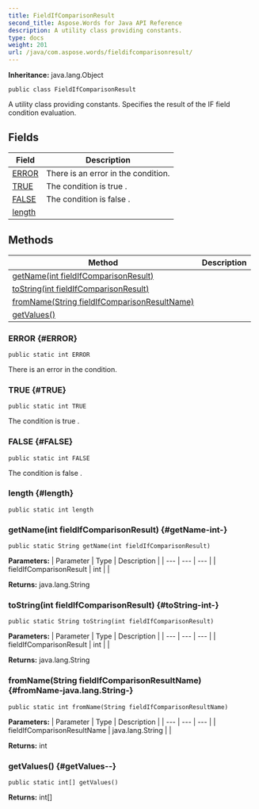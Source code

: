 ```yaml
---
title: FieldIfComparisonResult
second_title: Aspose.Words for Java API Reference
description: A utility class providing constants.
type: docs
weight: 201
url: /java/com.aspose.words/fieldifcomparisonresult/
---
```


**Inheritance:**
java.lang.Object
```
public class FieldIfComparisonResult
```

A utility class providing constants. Specifies the result of the IF field condition evaluation.
## Fields

| Field | Description |
| --- | --- |
| [ERROR](#ERROR) | There is an error in the condition. |
| [TRUE](#TRUE) | The condition is  true . |
| [FALSE](#FALSE) | The condition is  false . |
| [length](#length) |  |
## Methods

| Method | Description |
| --- | --- |
| [getName(int fieldIfComparisonResult)](#getName-int-) |  |
| [toString(int fieldIfComparisonResult)](#toString-int-) |  |
| [fromName(String fieldIfComparisonResultName)](#fromName-java.lang.String-) |  |
| [getValues()](#getValues--) |  |
### ERROR {#ERROR}
```
public static int ERROR
```


There is an error in the condition.

### TRUE {#TRUE}
```
public static int TRUE
```


The condition is  true .

### FALSE {#FALSE}
```
public static int FALSE
```


The condition is  false .

### length {#length}
```
public static int length
```


### getName(int fieldIfComparisonResult) {#getName-int-}
```
public static String getName(int fieldIfComparisonResult)
```




**Parameters:**
| Parameter | Type | Description |
| --- | --- | --- |
| fieldIfComparisonResult | int |  |

**Returns:**
java.lang.String
### toString(int fieldIfComparisonResult) {#toString-int-}
```
public static String toString(int fieldIfComparisonResult)
```




**Parameters:**
| Parameter | Type | Description |
| --- | --- | --- |
| fieldIfComparisonResult | int |  |

**Returns:**
java.lang.String
### fromName(String fieldIfComparisonResultName) {#fromName-java.lang.String-}
```
public static int fromName(String fieldIfComparisonResultName)
```




**Parameters:**
| Parameter | Type | Description |
| --- | --- | --- |
| fieldIfComparisonResultName | java.lang.String |  |

**Returns:**
int
### getValues() {#getValues--}
```
public static int[] getValues()
```




**Returns:**
int[]
